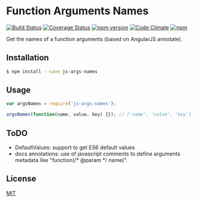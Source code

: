 # Function Arguments Names

[![Build Status](https://travis-ci.org/lgvo/js-args-names.svg?branch=master)](https://travis-ci.org/lgvo/js-args-names)
[![Coverage Status](https://coveralls.io/repos/lgvo/js-args-names/badge.svg?branch=master&service=github)](https://coveralls.io/github/lgvo/js-args-names?branch=master)
[![npm version](https://badge.fury.io/js/js-args-names.svg)](http://badge.fury.io/js/js-args-names)
[![Code Climate](https://codeclimate.com/github/lgvo/js-args-names/badges/gpa.svg)](https://codeclimate.com/github/lgvo/js-args-names)
[![npm](https://img.shields.io/npm/dm/js-args-names.svg)](https://www.npmjs.com/package/js-args-names)


Get the names of a function arguments (based on AngularJS annotate).


## Installation

```sh
$ npm install --save js-args-names
```

## Usage

```javascript
var argsNames = require('js-args-names');

argsNames(function(name, value, key) {}); // ['name', 'value', 'key']

```

## ToDO
* DefaultValues: support to get ES6 default values
* docs annotations: use of javascript comments to define arguments metadata like "function(/* @param */ name)".

## License
[MIT](LICENSE)

